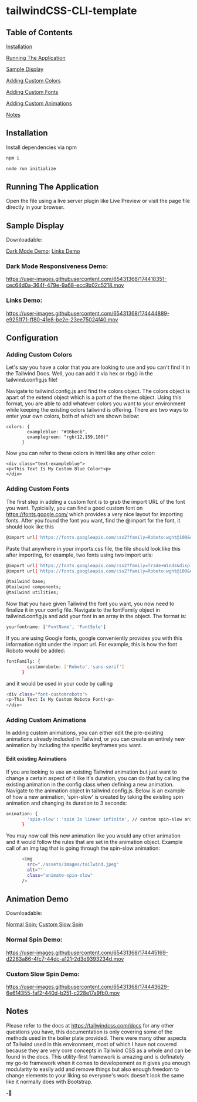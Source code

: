 # tailwindCSS-CLI-template

## Table of Contents  

[Installation](#installation)

[Running The Application](#run)

[Sample Display](#display)

[Adding Custom Colors](#colors)

[Adding Custom Fonts](#fonts)

[Adding Custom Animations](#animations)

[Notes](#notes)

<a name="installation"/>

## Installation

Install dependencies via npm

```bash
npm i
```

```bash
node run initialize
```
<a name="run"/>

## Running The Application

Open the file using a live server plugin like Live Preview or visit the page file directly in your browser.

<a name="display"/>

## Sample Display

Downloadable: 

[Dark Mode Demo](https://user-images.githubusercontent.com/65431368/174418351-cec64d0a-364f-479e-9a68-ecc9b02c5218.mov);
[Links Demo](https://user-images.githubusercontent.com/65431368/174444889-e9251f71-ff80-41e8-be2e-23ee75024f40.mov)

### Dark Mode Responsiveness Demo:

https://user-images.githubusercontent.com/65431368/174418351-cec64d0a-364f-479e-9a68-ecc9b02c5218.mov

### Links Demo:

https://user-images.githubusercontent.com/65431368/174444889-e9251f71-ff80-41e8-be2e-23ee75024f40.mov

## Configuration

<a name="colors"/>

### Adding Custom Colors

Let's say you have a color that you are looking to use and you can't find it in the Tailwind Docs. Well, you can add it via hex or rbg() in the tailwind.config.js file!

Navigate to tailwind.config.js and find the colors object. The colors object is apart of the extend object which is a part of the theme object. Using this format, you are able to add whatever colors you want to your environment while keeping the existing colors tailwind is offering. There are two ways to enter your own colors, both of which are shown below:

```
colors: {
        exampleblue: "#16becb",
        examplegreen: "rgb(12,159,100)"
      }
```

Now you can refer to these colors in html like any other color:

```
<div class="text-exampleblue">
<p>This Text Is My Custom Blue Color!<p>
</div>
```

<a name="fonts"/>

### Adding Custom Fonts

The first step in adding a custom font is to grab the import URL of the font you want. Typicially, you can find a good custom font on https://fonts.google.com/ which provides a very nice layout for importing fonts. After you found the font you want, find the @import for the font, it should look like this

```bash
@import url('https://fonts.googleapis.com/css2?family=Roboto:wght@100&display=swap');
```

Paste that anywhere in your imports.css file, the file should look like this after importing, for example, two fonts using two import urls:

```bash
@import url('https://fonts.googleapis.com/css2?family=Trade+Winds&display=swap');
@import url('https://fonts.googleapis.com/css2?family=Roboto:wght@100&display=swap');

@tailwind base;
@tailwind components;
@tailwind utilities;
```

Now that you have given Tailwind the font you want, you now need to finalize it in your config file. Navigate to the fontFamily object in tailwind.config.js and add your font in an array in the object. The format is:

```bash
yourfontname: ['FontName', 'FontSyle']
```

If you are using Google fonts, google conveniently provides you with this information right under the import url. For example, this is how the font Roboto would be added:

```bash
fontFamily: {
        customroboto: ['Roboto','sans-serif']
      }
```

and it would be used in your code by calling

```bash
<div class="font-customroboto">
<p>This Text Is My Custom Roboto Font!<p>
</div>
```

<a name="animations"/>

### Adding Custom Animations

In adding custom animations, you can either edit the pre-existing animations already included in Tailwind, or you can create an entirely new animation by including the specific keyframes you want.

#### Edit existing Animations

If you are looking to use an existing Tailwind animation but just want to change a certain aspect of it like it's duration, you can do that by calling the existing animation in the config class when defining a new animation. Navigate to the animation object in tailwind.config.js. Below is an example of how a new animation, 'spin-slow' is created by taking the existing spin animation and changing its duration to 3 seconds:

```bash
animation: {
        'spin-slow': 'spin 3s linear infinite', // custom spin-slow animation using the existing spin animation
      }
```

You may now call this new animation like you would any other animation and it would follow the rules that are set in the animation object. 
Example call of an img tag that is going through the spin-slow animation:

```bash
      <img
        src="./assets/images/tailwind.jpeg"
        alt=""
        class="animate-spin-slow"
      />
```
## Animation Demo

Downloadable: 

[Normal Spin](https://user-images.githubusercontent.com/65431368/174445169-d2263a86-4fc7-44dc-a121-2d3d9393234d.mov);
[Custom Slow Spin](https://user-images.githubusercontent.com/65431368/174443629-6e614355-faf2-440d-b251-c228e17a9fb0.mov)

### Normal Spin Demo:

https://user-images.githubusercontent.com/65431368/174445169-d2263a86-4fc7-44dc-a121-2d3d9393234d.mov

### Custom Slow Spin Demo:

https://user-images.githubusercontent.com/65431368/174443629-6e614355-faf2-440d-b251-c228e17a9fb0.mov

<a name="notes"/>

## Notes

Please refer to the docs at https://tailwindcss.com/docs for any other questions you have, this documentation is only covering some of the methods used in the boiler plate provided. There were many other aspects of Tailwind used in this environment, most of which I have not covered because they are very core concepts in Tailwind CSS as a whole and can be found in the docs. This utility-first framework is amazing and is definately my go-to framework when it comes to developement as it gives you enough modularity to easily add and remove things but also enough freedom to change elements to your liking so everyone's work doesn't look the same like it normally does with Bootstrap.

-🙂